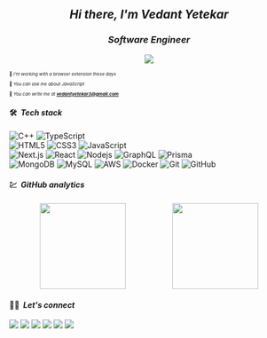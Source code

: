 <h2 align="center"><em>Hi there, I'm Vedant Yetekar</em></h2>
<h3 align="center"><em>Software Engineer</em></h3>

<p align="center">
  <img src="https://komarev.com/ghpvc/?username=vedanty3&color=blueviolet&style=flat">
</p>

<p style="font-size:8px;">🌱 <em>I'm working with a browser extension these days</em></p>
<p style="font-size:8px;">💬 <em>You can ask me about JavaScript</em></p>
<p style="font-size:8px;">📮 <em>You can write me at <strong><a href="mailto:vedantyetekar3@gmail.com">vedantyetekar3@gmail.com</a></strong></em></p>

#### 🛠 ***&nbsp;Tech stack***
![C++](https://img.shields.io/badge/C%2B%2B-00599C?style=flat&logo=c%2B%2B&logoColor=white)
![TypeScript](https://img.shields.io/badge/-TypeScript-F3F0E8?style=flat&logo=typescript&logoColor=#7CB9E8)
<br>
![HTML5](https://img.shields.io/badge/-HTML5-%23E44D27?style=flat&logo=html5&logoColor=ffffff)
![CSS3](https://img.shields.io/badge/-CSS3-%231572B6?style=flat&logo=css3)
![JavaScript](https://img.shields.io/badge/-JavaScript-%23F7DF1C?style=flat&logo=javascript&logoColor=000000&labelColor=%23F7DF1C&color=%23FFCE5A)
<br>
![Next.js](https://img.shields.io/badge/-Next.js-302F2C?style=flat&logo=next.js&logoColor=#7CB9E8)
![React](https://img.shields.io/badge/-React.js-F0F8FF?style=flat&logo=react&logoColor=007FFF)
![Nodejs](https://img.shields.io/badge/-Node.js-339933?style=flat&logo=Node.js&logoColor=ffffff)
![GraphQL](https://img.shields.io/badge/-GraphQL-f7f5ef?style=flat&logo=graphql&logoColor=FF69B4)
![Prisma](https://img.shields.io/badge/-Prisma-f7f5ef?style=flat&logo=prisma&logoColor=000042)
<br>
![MongoDB](https://img.shields.io/badge/MongoDB-4EA94B?style=flat&logo=mongodb&logoColor=white)
![MySQL](https://img.shields.io/badge/-MySQL-F8F7F2?style=flat&logo=mysql&logoColor=#7CB9E8)
![AWS](https://img.shields.io/badge/AWS-232F32?style=flat&logo=AmazonAWS&logoColor=white)
![Docker](https://img.shields.io/badge/-Docker-F9F6EE?style=flat&logo=docker&logoColor=0000FF)
![Git](https://img.shields.io/badge/-Git-%23F05032?style=flat&logo=git&logoColor=%23ffffff)
![GitHub](https://img.shields.io/badge/-GitHub-181717?style=flat&logo=github)
<br/>

#### 💹 ***&nbsp;GitHub analytics***
<div style="display: flex; gap:30px; align-items: center; justify-content:space-evenly;">
	<img style="height:155px" src="https://github-readme-stats.vercel.app/api?username=vedanty3&theme=chartreuse-dark&show_icons=true&hide_border=true&count_private=true"/>
	<img style="height:155px" src="https://github-readme-streak-stats.herokuapp.com/?user=vedanty3&theme=chartreuse-dark&hide_border=true"/>
</div>

#### 🤝🏻 ***&nbsp;Let's connect***
<p>
<a href="https://twitter.com/vedaanty3"><img src="https://img.shields.io/badge/-@vedaanty3-000000?style=flat&logo=x"/></a>
<a href="https://www.instagram.com/vedanty3/"><img src="https://img.shields.io/badge/-@vedanty3-ffffff?style=flat&logo=instagram"/></a>
<a href="https://linkedin.com/in/vedanty3"><img src="https://img.shields.io/badge/-vedanty3-0077B5?style=flat&logo=Linkedin&logoColor=white"/></a>
<a href="mailto:vedantyetekar3@gmail.com"><img src="https://img.shields.io/badge/-vedantyetekar3@gmail.com-D14836?style=flat&logo=Gmail&logoColor=white"/></a>
<a href="https://leetcode.com/u/vedanty3"><img src="https://img.shields.io/badge/-vedanty3-282828?style=flat&logo=leetcode&logoColor=eff2f699"/></a>
<a href="https://www.geeksforgeeks.org/user/vedantyetekar/?utm_source=geeksforgeeks&utm_medium=my_profile&utm_campaign=auth_user"><img src="https://img.shields.io/badge/-vedantyetekar-white?style=flat&logo=geeksforgeeks&logoColor=eff2f699"/></a>
</p>
